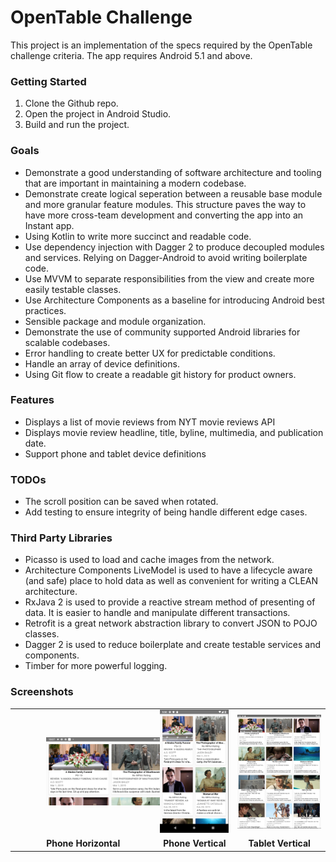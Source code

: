 # OpenTable Challenge

This project is an implementation of the specs required by the OpenTable challenge criteria. The app requires Android 5.1 and above.

### Getting Started

1. Clone the Github repo.
2. Open the project in Android Studio.
3. Build and run the project.

### Goals
* Demonstrate a good understanding of software architecture and tooling that are important in maintaining a modern codebase.
* Demonstrate create logical seperation between a reusable base module and more granular feature modules. This structure paves the way to have more cross-team development and converting the app into an Instant app.
* Using Kotlin to write more succinct and readable code.
* Use dependency injection with Dagger 2 to produce decoupled modules and services. Relying on Dagger-Android to avoid writing boilerplate code.
* Use MVVM to separate responsibilities from the view and create more easily testable classes.
* Use Architecture Components as a baseline for introducing Android best practices.
* Sensible package and module organization.
* Demonstrate the use of community supported Android libraries for scalable codebases.
* Error handling to create better UX for predictable conditions.
* Handle an array of device definitions.
* Using Git flow to create a readable git history for product owners.

### Features

* Displays a list of movie reviews from NYT movie reviews API
* Displays movie review headline, title, byline, multimedia,  and publication date.
* Support phone and tablet device definitions

### TODOs

* The scroll position can be saved when rotated.
* Add testing to ensure integrity of being handle different edge cases.

### Third Party Libraries

* Picasso is used to load and cache images from the network.
* Architecture Components LiveModel is used to have a lifecycle aware (and safe) place to hold data as well as convenient for writing a CLEAN architecture.
* RxJava 2 is used to provide a reactive stream method of presenting of data. It is easier to handle and manipulate different transactions.
* Retrofit is a great network abstraction library to convert JSON to POJO classes.
* Dagger 2 is used to reduce boilerplate and create testable services and components.
* Timber for more powerful logging. 

### Screenshots
<table>
    <tr>
        <td><img style="width: 350px: height:auto; margin: 0 50px" src="/screenshots/phone-horizontal.png"></img></td>
        <td><img src="/screenshots/phone-vertical.png"></img></td>
        <td><img src="/screenshots/tablet-vertical.png"></img></td>
    </tr>
        <tr>
        <td align="center"><b>Phone Horizontal<b></td>
        <td align="center"><b>Phone Vertical</b></img></td>
        <td align="center"><b>Tablet Vertical</b></img></td>
    </tr>
</table>


